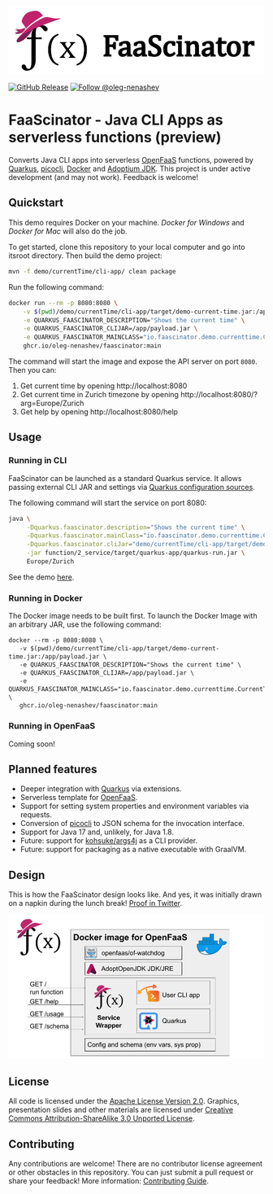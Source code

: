 <p align="center"><img src="docs/images/repo-header.png" alt="FaaScinator"></p>

[![GitHub Release](https://img.shields.io/github/release/oleg-nenashev/faascinator.svg)](https://github.com/oleg-nenashev//faascinator/releases) 
[![Follow @oleg-nenashev](https://img.shields.io/twitter/follow/oleg_nenashev.svg?style=social)](https://twitter.com/intent/follow?screen_name=oleg_nenashev) 

# FaaScinator - Java CLI Apps as serverless functions (preview)

Converts Java CLI apps into serverless [OpenFaaS](https://www.openfaas.com/) functions, 
powered by [Quarkus](https://quarkus.io/), [picocli](https://picocli.info/), [Docker](https://www.docker.com/) and [Adoptium JDK](https://adoptium.net/).
This project is under active development (and may not work).
Feedback is welcome!

## Quickstart

This demo requires Docker on your machine.
_Docker for Windows_ and _Docker for Mac_ will also do the job.   

To get started, clone this repository to your local computer and go into itsroot directory.
Then build the demo project:

```bash
mvn -f demo/currentTime/cli-app/ clean package
```

Run the following command:

```bash
docker run --rm -p 8080:8080 \
	-v $(pwd)/demo/currentTime/cli-app/target/demo-current-time.jar:/app/payload.jar \
 	-e QUARKUS_FAASCINATOR_DESCRIPTION="Shows the current time" \
	-e QUARKUS_FAASCINATOR_CLIJAR=/app/payload.jar \
	-e QUARKUS_FAASCINATOR_MAINCLASS="io.faascinator.demo.currenttime.CurrentTime" \
	ghcr.io/oleg-nenashev/faascinator:main
```

The command will start the image and expose the API server on port `8080`.
Then you can:

1. Get current time by opening http://localhost:8080
2. Get current time in Zurich timezone by opening http://localhost:8080/?arg=Europe/Zurich
3. Get help by opening http://localhost:8080/help

## Usage

### Running in CLI

FaaScinator can be launched as a standard Quarkus service.
It allows passing external CLI JAR and settings via
[Quarkus configuration sources](https://quarkus.io/guides/config-reference#configuration_sources).

The following command will start the service on port 8080:

```bash
java \
     -Dquarkus.faascinator.description="Shows the current time" \
     -Dquarkus.faascinator.mainClass="io.faascinator.demo.currenttime.CurrentTime" \
     -Dquarkus.faascinator.cliJar="demo/currentTime/cli-app/target/demo-current-time.jar" \
     -jar function/2_service/target/quarkus-app/quarkus-run.jar \
     Europe/Zurich
```

See the demo [here](./demo/currentTime).

### Running in Docker

The Docker image needs to be built first.
To launch the Docker Image with an arbitrary JAR, use the following command:

```
docker --rm -p 8080:8080 \
   -v $(pwd)/demo/currentTime/cli-app/target/demo-current-time.jar:/app/payload.jar \
   -e QUARKUS_FAASCINATOR_DESCRIPTION="Shows the current time" \
   -e QUARKUS_FAASCINATOR_CLIJAR=/app/payload.jar \
   -e QUARKUS_FAASCINATOR_MAINCLASS="io.faascinator.demo.currenttime.CurrentTime" \
   ghcr.io/oleg-nenashev/faascinator:main
```

### Running in OpenFaaS

Coming soon!

## Planned features

* Deeper integration with [Quarkus](https://quarkus.io/) via extensions.
* Serverless template for [OpenFaaS](https://www.openfaas.com/).
* Support for setting system properties and environment variables via requests.
* Conversion of [picocli](https://picocli.info/) to JSON schema for the invocation interface.
* Support for Java 17 and, unlikely, for Java 1.8.
* Future: support for [kohsuke/args4j](https://github.com/kohsuke/args4j) as a CLI provider.
* Future: support for packaging as a native executable with GraalVM.

## Design

This is how the FaaScinator design looks like.
And yes, it was initially drawn on a napkin during the lunch break!
[Proof in Twitter](https://twitter.com/oleg_nenashev/status/1408776830363082758).

![FaaScinator design](/docs/images/faascinator-design.png)

## License

All code is licensed under the [Apache License Version 2.0](https://www.apache.org/licenses/LICENSE-2.0).
Graphics, presentation slides and other materials are licensed under
[Creative Commons Attribution-ShareAlike 3.0 Unported License](https://creativecommons.org/licenses/by-sa/3.0/).

## Contributing

Any contributions are welcome!
There are no contributor license agreement or other obstacles in this repository.
You can just submit a pull request or share your feedback!
More information: [Contributing Guide](./CONTRIBUTING.md).
